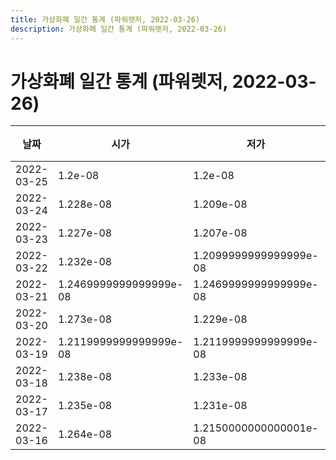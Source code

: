 ```yaml
---
title: 가상화폐 일간 통계 (파워렛저, 2022-03-26)
description: 가상화폐 일간 통계 (파워렛저, 2022-03-26)
---
```


가상화폐 일간 통계 (파워렛저, 2022-03-26)
===

|날짜|시가|저가|고가|종가|비고|
|--|--|--|--|--|--|
|2022-03-25|1.2e-08|1.2e-08|1.2480000000000002e-08|1.218e-08|    |
|2022-03-24|1.228e-08|1.209e-08|1.228e-08|1.209e-08|    |
|2022-03-23|1.227e-08|1.207e-08|1.227e-08|1.2119999999999999e-08|    |
|2022-03-22|1.232e-08|1.2099999999999999e-08|1.241e-08|1.228e-08|    |
|2022-03-21|1.2469999999999999e-08|1.2469999999999999e-08|1.2469999999999999e-08|1.2469999999999999e-08|    |
|2022-03-20|1.273e-08|1.229e-08|1.274e-08|1.236e-08|    |
|2022-03-19|1.2119999999999999e-08|1.2119999999999999e-08|1.2589999999999999e-08|1.2160000000000001e-08|    |
|2022-03-18|1.238e-08|1.233e-08|1.262e-08|1.233e-08|    |
|2022-03-17|1.235e-08|1.231e-08|1.235e-08|1.233e-08|    |
|2022-03-16|1.264e-08|1.2150000000000001e-08|1.264e-08|1.218e-08|    |
